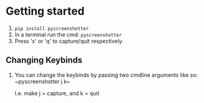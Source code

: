 
# Getting started  
1. `pip install pyscreenshotter`  
2. In a terminal run the cmd: `pyscreenshotter`  
3. Press 's' or 'q' to capture/quit respectively.  

## Changing Keybinds  
1. You can change the keybinds by passing two cmdline arguments like so:  
   ~pyscreenshotter j k~  

   I.e. make j = capture, and k = quit  
